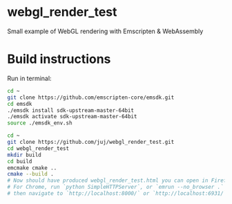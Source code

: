 # webgl_render_test
Small example of WebGL rendering with Emscripten &amp; WebAssembly

# Build instructions

Run in terminal:

```bash
cd ~
git clone https://github.com/emscripten-core/emsdk.git
cd emsdk
./emsdk install sdk-upstream-master-64bit
./emsdk activate sdk-upstream-master-64bit
source ./emsdk_env.sh

cd ~
git clone https://github.com/juj/webgl_render_test.git
cd webgl_render_test
mkdir build
cd build
emcmake cmake ..
cmake --build .
# Now should have produced webgl_render_test.html you can open in Firefox
# For Chrome, run `python SimpleHTTPServer`, or `emrun --no_browser .` to host an ad hoc web server in current working directory,
# then navigate to `http://localhost:8000/` or `http://localhost:6931/`
